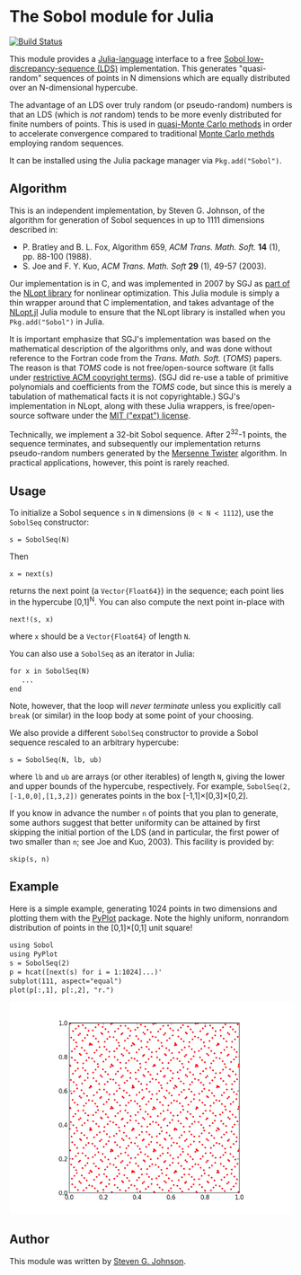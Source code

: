 # The Sobol module for Julia
[![Build Status](https://travis-ci.org/stevengj/Sobol.jl.png)](https://travis-ci.org/stevengj/Sobol.jl)

This module provides a [Julia-language](http://julialang.org/)
interface to a free [Sobol low-discrepancy-sequence
(LDS)](https://en.wikipedia.org/wiki/Sobol_sequence) implementation.  This
generates "quasi-random" sequences of points in N dimensions which are
equally distributed over an N-dimensional hypercube.

The advantage of an LDS over truly random (or pseudo-random) numbers is
that an LDS (which is *not* random) tends to be more evenly
distributed for finite numbers of points.  This is used in
[quasi-Monte Carlo
methods](https://en.wikipedia.org/wiki/Quasi-Monte_Carlo_method) in
order to accelerate convergence compared to traditional [Monte Carlo
methds](https://en.wikipedia.org/wiki/Monte_Carlo_method) employing
random sequences.

It can be installed using the Julia package manager via `Pkg.add("Sobol")`.

## Algorithm

This is an independent implementation, by Steven G. Johnson, of the
algorithm for generation of Sobol sequences in up to 1111 dimensions
described in:

* P. Bratley and B. L. Fox, Algorithm 659, *ACM Trans. Math. Soft.*
   **14** (1), pp. 88-100 (1988).
* S. Joe and F. Y. Kuo, *ACM Trans. Math. Soft* **29** (1), 49-57 (2003).

Our implementation is in C, and was implemented in 2007 by SGJ as
[part of](https://github.com/stevengj/nlopt/blob/master/util/sobolseq.c) the
[NLopt library](http://ab-initio.mit.edu/nlopt) for nonlinear optimization.
This Julia module is simply a thin wrapper around that C implementation,
and takes advantage of the [NLopt.jl](https://github.com/JuliaOpt/NLopt.jl)
Julia module to ensure that the NLopt library is installed when you
`Pkg.add("Sobol")` in Julia.

It is important emphasize that SGJ's implementation was based on the
mathematical description of the algorithms only, and was done without
reference to the Fortran code from the *Trans. Math. Soft.* (*TOMS*)
papers.  The reason is that *TOMS* code is not free/open-source
software (it falls under [restrictive ACM copyright
terms](http://www.acm.org/publications/policies/softwarecrnotice)).
(SGJ did re-use a table of primitive polynomials and coefficients from
the *TOMS* code, but since this is merely a tabulation of mathematical
facts it is not copyrightable.)  SGJ's implementation in NLopt, along
with these Julia wrappers, is free/open-source software under the [MIT
("expat") license](http://opensource.org/licenses/MIT).

Technically, we implement a 32-bit Sobol sequence.  After
2<sup>32</sup>-1 points, the sequence terminates, and subsequently
our implementation returns pseudo-random numbers generated by the
[Mersenne Twister](https://en.wikipedia.org/wiki/Mersenne_twister) algorithm.
In practical applications, however, this point is rarely reached.

## Usage

To initialize a Sobol sequence `s` in `N` dimensions (`0 < N < 1112`), use
the `SobolSeq` constructor:
```
s = SobolSeq(N)
```
Then
```
x = next(s)
```
returns the next point (a `Vector{Float64}`) in the sequence; each point
lies in the hypercube [0,1]<sup>N</sup>.   You can also compute the next
point in-place with
```
next!(s, x)
```
where `x` should be a `Vector{Float64}` of length `N`.

You can also use a `SobolSeq` as an iterator in Julia:
```
for x in SobolSeq(N)
   ...
end
```
Note, however, that the loop will *never terminate* unless you explicitly
call `break` (or similar) in the loop body at some point of your choosing.

We also provide a different `SobolSeq` constructor to provide
a Sobol sequence rescaled to an arbitrary hypercube:
```
s = SobolSeq(N, lb, ub)
```
where `lb` and `ub` are arrays (or other iterables) of length `N`, giving
the lower and upper bounds of the hypercube, respectively.   For example,
`SobolSeq(2, [-1,0,0],[1,3,2])` generates points in the box [-1,1]×[0,3]×[0,2].

If you know in advance the number `n` of points that you plan to
generate, some authors suggest that better uniformity can be attained
by first skipping the initial portion of the LDS (and in particular,
the first power of two smaller than `n`; see Joe and Kuo, 2003).  This
facility is provided by:
```
skip(s, n)
```

## Example

Here is a simple example, generating 1024 points in two dimensions and
plotting them with the [PyPlot](https://github.com/stevengj/PyPlot.jl)
package.  Note the highly uniform, nonrandom distribution of points in
the [0,1]×[0,1] unit square!
```
using Sobol
using PyPlot
s = SobolSeq(2)
p = hcat([next(s) for i = 1:1024]...)'
subplot(111, aspect="equal")
plot(p[:,1], p[:,2], "r.")
```
![plot of 1024 points of a 2d Sobol sequence](sobol1024.png "1024 points of a 2d Sobol sequence")

## Author

This module was written by [Steven G. Johnson](http://math.mit.edu/~stevenj/).
